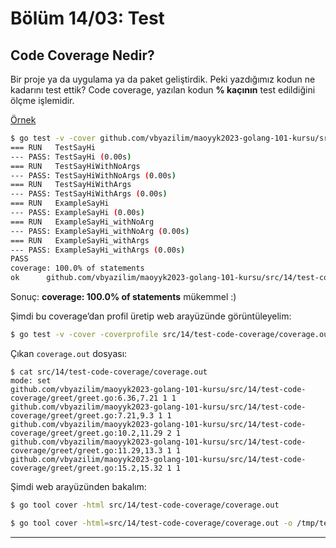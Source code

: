 # Bölüm 14/03: Test

## Code Coverage Nedir?

Bir proje ya da uygulama ya da paket geliştirdik. Peki yazdığımız kodun ne
kadarını test ettik? Code coverage, yazılan kodun **% kaçının** test
edildiğini ölçme işlemidir.

[Örnek](https://github.com/vbyazilim/maoyyk2023-golang-101-kursu/tree/main/src/14/test-code-coverage)

```bash
$ go test -v -cover github.com/vbyazilim/maoyyk2023-golang-101-kursu/src/14/test-code-coverage/greet
=== RUN   TestSayHi
--- PASS: TestSayHi (0.00s)
=== RUN   TestSayHiWithNoArgs
--- PASS: TestSayHiWithNoArgs (0.00s)
=== RUN   TestSayHiWithArgs
--- PASS: TestSayHiWithArgs (0.00s)
=== RUN   ExampleSayHi
--- PASS: ExampleSayHi (0.00s)
=== RUN   ExampleSayHi_withNoArg
--- PASS: ExampleSayHi_withNoArg (0.00s)
=== RUN   ExampleSayHi_withArgs
--- PASS: ExampleSayHi_withArgs (0.00s)
PASS
coverage: 100.0% of statements
ok  	github.com/vbyazilim/maoyyk2023-golang-101-kursu/src/14/test-code-coverage/greet	0.273s	coverage: 100.0% of statements
```

Sonuç: **coverage: 100.0% of statements** mükemmel :)

Şimdi bu coverage’dan profil üretip web arayüzünde görüntüleyelim:

```bash
$ go test -v -cover -coverprofile src/14/test-code-coverage/coverage.out github.com/vbyazilim/maoyyk2023-golang-101-kursu/src/14/test-code-coverage/greet
```

Çıkan `coverage.out` dosyası:

```bah
$ cat src/14/test-code-coverage/coverage.out
mode: set
github.com/vbyazilim/maoyyk2023-golang-101-kursu/src/14/test-code-coverage/greet/greet.go:6.36,7.21 1 1
github.com/vbyazilim/maoyyk2023-golang-101-kursu/src/14/test-code-coverage/greet/greet.go:7.21,9.3 1 1
github.com/vbyazilim/maoyyk2023-golang-101-kursu/src/14/test-code-coverage/greet/greet.go:10.2,11.29 2 1
github.com/vbyazilim/maoyyk2023-golang-101-kursu/src/14/test-code-coverage/greet/greet.go:11.29,13.3 1 1
github.com/vbyazilim/maoyyk2023-golang-101-kursu/src/14/test-code-coverage/greet/greet.go:15.2,15.32 1 1
```

Şimdi web arayüzünden bakalım:

```bash
$ go tool cover -html src/14/test-code-coverage/coverage.out

$ go tool cover -html=src/14/test-code-coverage/coverage.out -o /tmp/test.html
```


---

